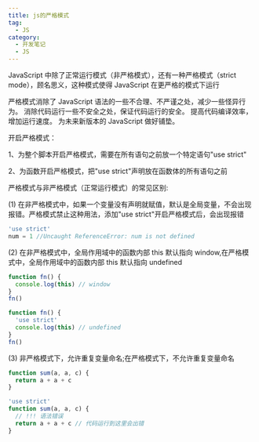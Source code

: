```yaml
---
title: js的严格模式
tag:
  - JS
category:
  - 开发笔记
  - JS
---
```


JavaScript 中除了正常运行模式（非严格模式），还有一种严格模式（strict mode），顾名思义，这种模式使得 JavaScript 在更严格的模式下运行

严格模式消除了 JavaScript 语法的一些不合理、不严谨之处，减少一些怪异行为。
消除代码运行一些不安全之处，保证代码运行的安全。
提高代码编译效率，增加运行速度。
为未来新版本的 JavaScript 做好铺垫。

开启严格模式：

1、为整个脚本开启严格模式，需要在所有语句之前放一个特定语句"use strict"

2、为函数开启严格模式，把"use strict"声明放在函数体的所有语句之前

严格模式与非严格模式（正常运行模式）的常见区别:

(1) 在非严格模式中，如果一个变量没有声明就赋值，默认是全局变量，不会出现报错。严格模式禁止这种用法，添加"use strict"开启严格模式后，会出现报错

```js
'use strict'
num = 1 //Uncaught ReferenceError: num is not defined
```

(2) 在非严格模式中，全局作用域中的函数内部 this 默认指向 window,在严格模式中，全局作用域中的函数内部 this 默认指向 undefined

```js
function fn() {
  console.log(this) // window
}
fn()
```

```js
function fn() {
  'use strict'
  console.log(this) // undefined
}
fn()
```

(3) 非严格模式下，允许重复变量命名;在严格模式下，不允许重复变量命名

```js
function sum(a, a, c) {
  return a + a + c
}
```

```js
'use strict'
function sum(a, a, c) {
  // !!! 语法错误
  return a + a + c // 代码运行到这里会出错
}
```
